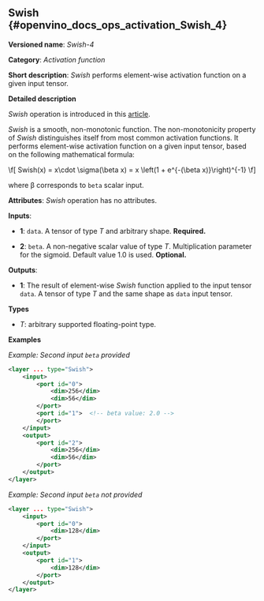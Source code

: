 ## Swish <a name="Swish"></a> {#openvino_docs_ops_activation_Swish_4}

**Versioned name**: *Swish-4*

**Category**: *Activation function*

**Short description**: *Swish* performs element-wise activation function on a given input tensor.

**Detailed description**

*Swish* operation is introduced in this [article](https://arxiv.org/abs/1710.05941).

*Swish* is a smooth, non-monotonic function. The non-monotonicity property of *Swish* distinguishes itself from most common activation functions. It performs element-wise activation function on a given input tensor,  based on the following mathematical formula:

\f[
Swish(x) = x\cdot \sigma(\beta x) = x \left(1 + e^{-(\beta x)}\right)^{-1}
\f]

where β corresponds to `beta` scalar input.

**Attributes**: *Swish* operation has no attributes.

**Inputs**:

*   **1**: `data`. A tensor of type *T* and arbitrary shape. **Required.**

*   **2**: `beta`. A non-negative scalar value of type *T*. Multiplication parameter for the sigmoid. Default value 1.0 is used. **Optional.**

**Outputs**:

*   **1**: The result of element-wise *Swish* function applied to the input tensor `data`. A tensor of type *T* and the same shape as `data` input tensor.

**Types**

* *T*: arbitrary supported floating-point type.

**Examples**

*Example: Second input `beta` provided*
```xml
<layer ... type="Swish">
    <input>
        <port id="0">
            <dim>256</dim>
            <dim>56</dim>
        </port>
        <port id="1">  <!-- beta value: 2.0 -->
        </port>
    </input>
    <output>
        <port id="2">
            <dim>256</dim>
            <dim>56</dim>
        </port>
    </output>
</layer>
```

*Example: Second input `beta` not provided*
```xml
<layer ... type="Swish">
    <input>
        <port id="0">
            <dim>128</dim>
        </port>
    </input>
    <output>
        <port id="1">
            <dim>128</dim>
        </port>
    </output>
</layer>
```
